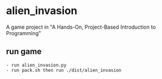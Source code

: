 # alien_invasion

A game project in "A Hands-On, Project-Based Introduction to Programming"

## run game

    - run alien_invasion.py
    - run pack.sh then run ./dist/alien_invasion
